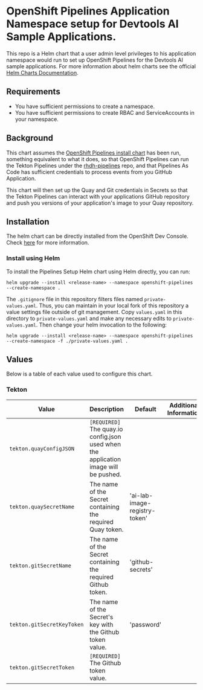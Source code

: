 # OpenShift Pipelines Application Namespace setup for Devtools AI Sample Applications.

This repo is a Helm chart that a user admin level privileges to his application namespace would run to set up OpenShift Pipelines for the Devtools AI sample applications. For more information about helm charts see the official [Helm Charts Documentation](https://helm.sh/).


## Requirements

- You have sufficient permissions to create a namespace.
- You have sufficient permissions to create RBAC and ServiceAccounts in your namespace.

## Background

This chart assumes the [OpenShift Pipelines install chart](../pipeline-install/README.md) has been run, something equivalent to what it does, so 
that OpenShift Pipelines can run the Tekton Pipelines under the [rhdh-pipelines](https://github.com/redhat-ai-dev/rhdh-pipelines) repo, and that
Pipelines As Code has sufficient credentials to process events from you GitHub Application.

This chart will then set up the Quay and Git credentials in Secrets so that the Tekton Pipelines can interact with your
applications GitHub repository and push you versions of your application's image to your Quay repository.

## Installation

The helm chart can be directly installed from the OpenShift Dev Console. Check [here](https://docs.redhat.com/en/documentation/openshift_container_platform/4.8/html/building_applications/working-with-helm-charts#understanding-helm) for more information.

### Install using Helm

To install the Pipelines Setup Helm chart using Helm directly, you can run:

```
helm upgrade --install <release-name> --namespace openshift-pipelines --create-namespace .
```

The `.gitignore` file in this repository filters files named `private-values.yaml`.  Thus, you can maintain in 
your local fork of this repository a value settings file outside of git management.  Copy `values.yaml` in this directory to `private-values.yaml` and make any necessary edits to `private-values.yaml`.  Then change your helm invocation to the following:

```shell
helm upgrade --install <release-name> --namespace openshift-pipelines --create-namespace -f ./private-values.yaml .
```

## Values

Below is a table of each value used to configure this chart. 

### Tekton

| Value                      | Description                                                                             | Default                       | Additional Information |
|----------------------------|-----------------------------------------------------------------------------------------|-------------------------------| ---------------------- |
| `tekton.quayConfigJSON`    | `[REQUIRED]` The quay.io config.json used when the application image will be pushed.    |                               |                        |
| `tekton.quaySecretName`    | The name of the Secret containing the required Quay token.                              | 'ai-lab-image-registry-token' |                        |
| `tekton.gitSecretName`     | The name of the Secret containing the required Github token.                            | 'github-secrets'              |                        |
| `tekton.gitSecretKeyToken` | The name of the Secret's key with the Github token value.                               | 'password'                    |                        |
| `tekton.gitSecretToken`    | `[REQUIRED]` The Github token value.                                                    |                               |                        |
